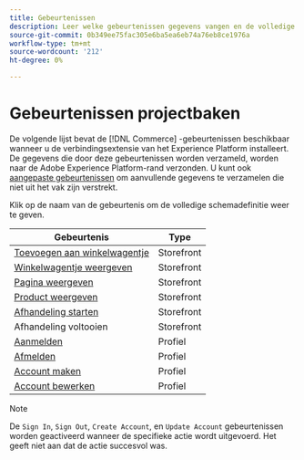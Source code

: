 ```yaml
---
title: Gebeurtenissen
description: Leer welke gebeurtenissen gegevens vangen en de volledige schemadefinitie zien.
source-git-commit: 0b349ee75fac305e6ba5ea6eb74a76eb8ce1976a
workflow-type: tm+mt
source-wordcount: '212'
ht-degree: 0%

---
```


# Gebeurtenissen projectbaken

De volgende lijst bevat de [!DNL Commerce] -gebeurtenissen beschikbaar wanneer u de verbindingsextensie van het Experience Platform installeert. De gegevens die door deze gebeurtenissen worden verzameld, worden naar de Adobe Experience Platform-rand verzonden. U kunt ook [aangepaste gebeurtenissen](custom-events.md) om aanvullende gegevens te verzamelen die niet uit het vak zijn verstrekt.

Klik op de naam van de gebeurtenis om de volledige schemadefinitie weer te geven.

| Gebeurtenis | Type |
|---|---|
| [Toevoegen aan winkelwagentje](https://github.com/adobe/magento-storefront-event-collector/blob/main/src/handlers/product/addToCartAEP.ts) | Storefront |
| [Winkelwagentje weergeven](https://github.com/adobe/magento-storefront-event-collector/blob/main/src/handlers/shoppingCart/viewAEP.ts) | Storefront |
| [Pagina weergeven](https://github.com/adobe/magento-storefront-event-collector/blob/main/src/handlers/page/viewAEP.ts) | Storefront |
| [Product weergeven](https://github.com/adobe/magento-storefront-event-collector/blob/main/src/handlers/product/viewAEP.ts) | Storefront |
| [Afhandeling starten](https://github.com/adobe/magento-storefront-event-collector/blob/main/src/handlers/shoppingCart/initiateCheckoutAEP.ts) | Storefront |
| Afhandeling voltooien | Storefront |
| [Aanmelden](https://github.com/adobe/magento-storefront-event-collector/blob/main/src/handlers/account/signInAEP.ts) | Profiel |
| [Afmelden](https://github.com/adobe/magento-storefront-event-collector/blob/main/src/handlers/account/signOutAEP.ts) | Profiel |
| [Account maken](https://github.com/adobe/magento-storefront-event-collector/blob/main/src/handlers/account/createAccountAEP.ts) | Profiel |
| [Account bewerken](https://github.com/adobe/magento-storefront-event-collector/blob/main/src/handlers/account/editAccountAEP.ts) | Profiel |

>[!NOTE]
>
> De `Sign In`, `Sign Out`, `Create Account`, en `Update Account` gebeurtenissen worden geactiveerd wanneer de specifieke actie wordt uitgevoerd. Het geeft niet aan dat de actie succesvol was.
